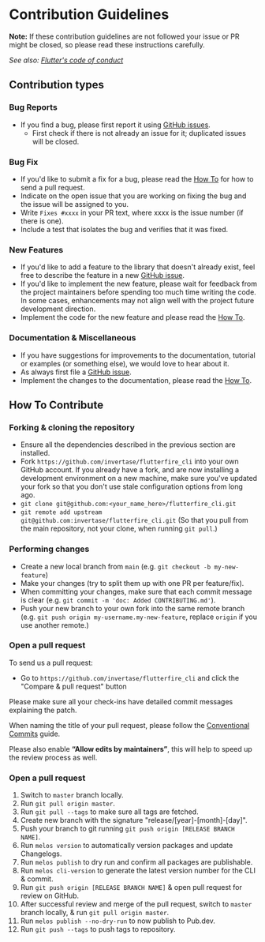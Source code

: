 # Contribution Guidelines

**Note:** If these contribution guidelines are not followed your issue or PR might be closed, so
please read these instructions carefully.

_See also: [Flutter's code of conduct](https://flutter.dev/design-principles/#code-of-conduct)_

## Contribution types

### Bug Reports

- If you find a bug, please first report it using [GitHub issues](https://github.com/invertase/flutterfire_cli/issues/new?assignees=&labels=bug%2Ctriage&template=bug_report.yml&title=%5Bbug%5D%3A++).
  - First check if there is not already an issue for it; duplicated issues will be closed.

### Bug Fix

- If you'd like to submit a fix for a bug, please read the [How To](#how-to-contribute) for how to send a pull request.
- Indicate on the open issue that you are working on fixing the bug and the issue will be assigned to you.
- Write `Fixes #xxxx` in your PR text, where xxxx is the issue number (if there is one).
- Include a test that isolates the bug and verifies that it was fixed.

### New Features

- If you'd like to add a feature to the library that doesn't already exist, feel free to describe the feature in a new [GitHub issue](https://github.com/invertase/flutterfire_cli/issues/new/choose).
- If you'd like to implement the new feature, please wait for feedback from the project maintainers before spending too much time writing the code. In some cases, enhancements may not align well with the project future development direction.
- Implement the code for the new feature and please read the [How To](#how-to-contribute).

### Documentation & Miscellaneous

- If you have suggestions for improvements to the documentation, tutorial or examples (or something else), we would love to hear about it.
- As always first file a [GitHub issue](https://github.com/invertase/flutterfire_cli/issues/new/choose).
- Implement the changes to the documentation, please read the [How To](#how-to-contribute).

## How To Contribute

### Forking & cloning the repository

- Ensure all the dependencies described in the previous section are installed.
- Fork `https://github.com/invertase/flutterfire_cli` into your own GitHub account. If
  you already have a fork, and are now installing a development environment on
  a new machine, make sure you've updated your fork so that you don't use stale
  configuration options from long ago.
- `git clone git@github.com:<your_name_here>/flutterfire_cli.git`
- `git remote add upstream git@github.com:invertase/flutterfire_cli.git` (So that you
  pull from the main repository, not your clone, when running `git pull`.)

### Performing changes

- Create a new local branch from `main` (e.g. `git checkout -b my-new-feature`)
- Make your changes (try to split them up with one PR per feature/fix).
- When committing your changes, make sure that each commit message is clear
 (e.g. `git commit -m 'doc: Added CONTRIBUTING.md'`).
- Push your new branch to your own fork into the same remote branch
 (e.g. `git push origin my-username.my-new-feature`, replace `origin` if you use another remote.)
 
### Open a pull request

To send us a pull request:

- Go to `https://github.com/invertase/flutterfire_cli` and click the
  "Compare & pull request" button

Please make sure all your check-ins have detailed commit messages explaining the patch.

When naming the title of your pull request, please follow the [Conventional Commits](https://www.conventionalcommits.org/en/v1.0.0-beta.4/)
guide. 

Please also enable **“Allow edits by maintainers”**, this will help to speed up the review
process as well.


### Open a pull request

1. Switch to `master` branch locally.
2. Run `git pull origin master`.
3. Run `git pull --tags` to make sure all tags are fetched.
4. Create new branch with the signature "release/[year]-[month]-[day]".
5. Push your branch to git running `git push origin [RELEASE BRANCH NAME]`.
6. Run `melos version` to automatically version packages and update Changelogs.
7. Run `melos publish` to dry run and confirm all packages are publishable.
8. Run `melos cli-version` to generate the latest version number for the CLI & commit.
9. Run `git push origin [RELEASE BRANCH NAME]` & open pull request for review on GitHub.
10. After successful review and merge of the pull request, switch to `master` branch locally, & run `git pull origin master`.
11. Run `melos publish --no-dry-run` to now publish to Pub.dev.
12. Run `git push --tags` to push tags to repository.